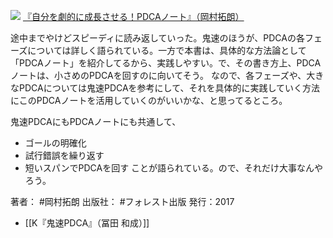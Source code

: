 [![](https://images-fe.ssl-images-amazon.com/images/I/51tt2Djo-nL._SL160_.jpg)](http://www.amazon.co.jp/exec/obidos/ASIN/B01N0XPCKR/choiyaki81-22/ref=nosim)
[『自分を劇的に成長させる！PDCAノート』（岡村拓朗）](https://amzn.to/3p2fYLS)

途中までやけどスピーディに読み返していった。鬼速のほうが、PDCAの各フェーズについては詳しく語られている。一方で本書は、具体的な方法論として「PDCAノート」を紹介してるから、実践しやすい。で、その書き方上、PDCAノートは、小さめのPDCAを回すのに向いてそう。
なので、各フェーズや、大きなPDCAについては鬼速PDCAを参考にして、それを具体的に実践していく方法にこのPDCAノートを活用していくのがいいかな、と思ってるところ。

鬼速PDCAにもPDCAノートにも共通して、
- ゴールの明確化
- 試行錯誤を繰り返す
- 短いスパンでPDCAを回す
ことが語られている。ので、それだけ大事なんやろう。

著者： #岡村拓朗
出版社： #フォレスト出版 
発行：2017

- [[K『鬼速PDCA』（冨田 和成）]]